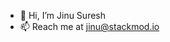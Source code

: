 - 👋 Hi, I’m Jinu Suresh
- 📫 Reach me at jinu@stackmod.io

<!---
mejinu/mejinu is a ✨ special ✨ repository because its `README.md` (this file) appears on your GitHub profile.
You can click the Preview link to take a look at your changes.
--->
